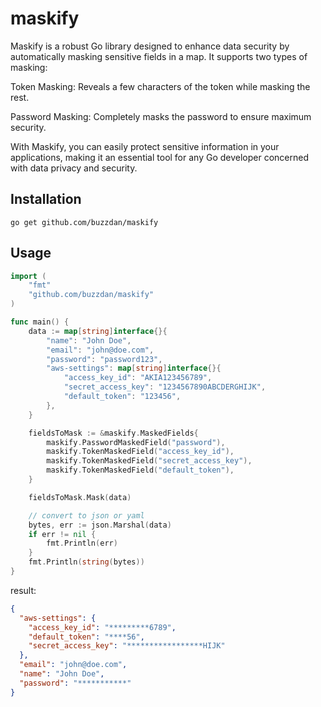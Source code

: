 # maskify

Maskify is a robust Go library designed to enhance data security by automatically masking sensitive fields in a map. It supports two types of masking:

Token Masking: Reveals a few characters of the token while masking the rest.

Password Masking: Completely masks the password to ensure maximum security.

With Maskify, you can easily protect sensitive information in your applications, making it an essential tool for any Go developer concerned with data privacy and security.

## Installation

```
go get github.com/buzzdan/maskify
```

## Usage

```go
import (
    "fmt"
    "github.com/buzzdan/maskify"
)

func main() {
    data := map[string]interface{}{
        "name": "John Doe",
        "email": "john@doe.com",
        "password": "password123",
        "aws-settings": map[string]interface{}{
            "access_key_id": "AKIA123456789",
            "secret_access_key": "1234567890ABCDERGHIJK",
            "default_token": "123456",
        },
    }

    fieldsToMask := &maskify.MaskedFields{
        maskify.PasswordMaskedField("password"),
		maskify.TokenMaskedField("access_key_id"),
		maskify.TokenMaskedField("secret_access_key"),
		maskify.TokenMaskedField("default_token"),
	}

    fieldsToMask.Mask(data)

    // convert to json or yaml
    bytes, err := json.Marshal(data)
    if err != nil {
        fmt.Println(err)
    }
    fmt.Println(string(bytes))
}
```
result:
```json
{
  "aws-settings": {
    "access_key_id": "*********6789",
    "default_token": "****56",
    "secret_access_key": "*****************HIJK"
  },
  "email": "john@doe.com",
  "name": "John Doe",
  "password": "***********"
}
```